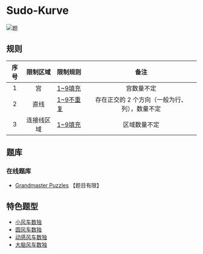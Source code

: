 # Sudo-Kurve

![题](https://www.gmpuzzles.com/images/blog/GM-Sudo-Kurve-Ex.png)

## 规则

| 序号  | 限制区域  | 限制规则     |            备注            |
|:---:|:-----:|:---------|:------------------------:|
|  1  |   宫   | [1~9填充]  |          宫数量不定           |
|  2  |  直线   | [1~9不重复] | 存在正交的 2 个方向（一般为行、列），数量不定 |
|  3  | 连接线区域 | [1~9填充]  |          区域数量不定          |

## 题库

### 在线题库

- [Grandmaster Puzzles](https://www.gmpuzzles.com/blog/category/sudoku/sudo-kurve/) 【题目有限】

## 特色题型

- [小风车数独](../风车/小风车数独.md)
- [圆风车数独](../风车/圆风车数独.md)
- [动感风车数独](../风车/动感风车数独.md)
- [大脑风车数独](../风车/大脑风车数独.md)

[1~9填充]: ../../rules.md#1to9填充
[1~9不重复]: ../../rules.md#1to9不重复
